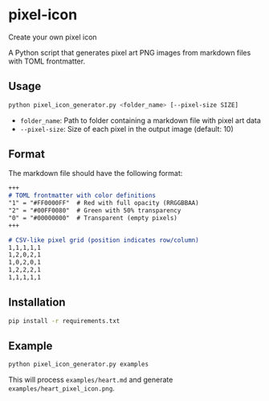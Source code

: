 # pixel-icon
Create your own pixel icon

A Python script that generates pixel art PNG images from markdown files with TOML frontmatter.

## Usage

```bash
python pixel_icon_generator.py <folder_name> [--pixel-size SIZE]
```

- `folder_name`: Path to folder containing a markdown file with pixel art data
- `--pixel-size`: Size of each pixel in the output image (default: 10)

## Format

The markdown file should have the following format:

```markdown
+++
# TOML frontmatter with color definitions
"1" = "#FF0000FF"  # Red with full opacity (RRGGBBAA)
"2" = "#00FF0080"  # Green with 50% transparency  
"0" = "#00000000"  # Transparent (empty pixels)
+++

# CSV-like pixel grid (position indicates row/column)
1,1,1,1,1
1,2,0,2,1
1,0,2,0,1
1,2,2,2,1
1,1,1,1,1
```

## Installation

```bash
pip install -r requirements.txt
```

## Example

```bash
python pixel_icon_generator.py examples
```

This will process `examples/heart.md` and generate `examples/heart_pixel_icon.png`.
